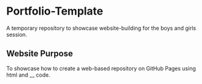 # Portfolio-Template
A temporary repository to showcase website-building for the boys and girls session. 


## Website Purpose
To showcase how to create a web-based repository on GitHub Pages using html and __ code. 
